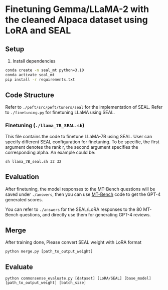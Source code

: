 # Finetuning Gemma/LLaMA-2 with the cleaned Alpaca dataset using LoRA and SEAL

## Setup
1. Install dependencies
```bash
conda create -n seal_mt python=3.10
conda activate seal_mt
pip install -r requirements.txt
```

## Code Structure
Refer to `./peft/src/peft/tuners/seal` for the implementation of SEAL.
Refer to `./finetuning.py` for finetuning LLaMA using SEAL.


### Finetuning (`./llama_7B_SEAL.sh`)
This file contains the code to finetune LLaMA-7B using SEAL. User can specify different SEAL configuration for finetuning. To be specific, the first argument denotes the rank r, the second argument specifies the corresponding alpha.
An example could be:
```
sh llama_7B_seal.sh 32 32
```

## Evaluation
After finetuning, the model responses to the MT-Bench questions will be saved under `./answers`, then you can use [MT-Bench](https://github.com/lm-sys/FastChat/blob/main/fastchat/llm_judge/README.md) code to get the GPT-4 generated scores.

You can refer to `./answers` for the SEAL/LoRA responses to the 80 MT-Bench questions, and directly use them for generating GPT-4 reviews.

## Merge

After training done, Please convert SEAL weight with LoRA format
```
python merge.py [path_to_output_weight]
```

## Evaluate 
```
python commonsense_evaluate.py [dataset] [LoRA/SEAL] [base_model] [path_to_output_weight] [batch_size]
```